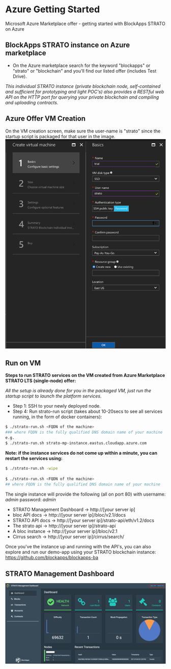 # Azure Getting Started
Microsoft Azure Marketplace offer - getting started with BlockApps STRATO on Azure

## BlockApps STRATO instance on Azure marketplace
- On the Azure marketplace search for the keyword "blockapps" or "strato" or "blockchain" and you'll find our listed offer (includes Test Drive).

*This individual STRATO instance (private blockchain node, self-contained and sufficient for prototyping and light POC's) also provides a RESTful web API on the HTTP port for querying your private blockchain and compiling and uploading contracts.*

## Azure Offer VM Creation

On the VM creation screen, make sure the user-name is "strato" since the startup script is packaged for that user in the image.
![VM-Create](azure-offer-vm-create.png?raw=true "VM")

## Run on VM

**Steps to run STRATO services on the VM created from Azure Marketplace STRATO LTS (single-node) offer:**

*All the setup is already done for you in the packaged VM, just run the startup script to launch the platform services.*
   
- Step 1: SSH to your newly deployed node.
- Step 4: Run strato-run script (takes about 10-20secs to see all services running, in the form of docker containers): 
```bash
$ ./strato-run.sh <FQDN of the machine>
### where FQDN is the fully qualified DNS domain name of your machine
e.g.
$ ./strato-run.sh strato-mp-instance.eastus.cloudapp.azure.com
```

**Note: if the instance services do not come up within a minute, you can restart the services using:**
```bash
$ ./strato-run.sh -wipe 

$ ./strato-run.sh <FQDN of the machine>
## where FQDN is the fully qualified DNS domain name of your machine
```

The single instance will provide the following (all on port 80) with username: *admin* password: *admin*
- STRATO Management Dashboard -> http://[your server ip]
- bloc API docs -> http://[your server ip]/bloc/v2.1/docs
- STRATO API docs -> http://[your server ip]/strato-api/eth/v1.2/docs
- The strato api -> http://[your server ip]/strato-api
- A bloc instance -> http://[your server ip]/bloc/v2.1
- Cirrus search -> http://[your server ip]/cirrus/search/

Once you've the instance up and running with the API's, you can also explore and run our demo-app using your STRATO blockchain instance: https://github.com/blockapps/blockapps-ba 


## STRATO Management Dashboard
![SMD](SMD-image.png?raw=true "SMD")

